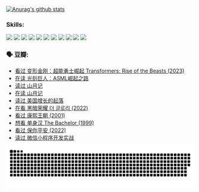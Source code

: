 
[![Anurag's github stats](https://github-readme-stats.vercel.app/api?username=w940853815)](https://github.com/anuraghazra/github-readme-stats)

### Skills:

<code><img height="32" src="https://cdn.jsdelivr.net/npm/simple-icons@v5/icons/python.svg"></code>
<code><img height="32" src="https://cdn.jsdelivr.net/npm/simple-icons@v5/icons/javascript.svg"></code>
<code><img height="32" src="https://cdn.jsdelivr.net/npm/simple-icons@v5/icons/django.svg"></code>
<code><img height="32" src="https://cdn.jsdelivr.net/npm/simple-icons@v5/icons/flask.svg"></code>
<code><img height="32" src="https://cdn.jsdelivr.net/npm/simple-icons@v5/icons/vuetify.svg"></code>
<code><img height="32" src="https://cdn.jsdelivr.net/npm/simple-icons@v5/icons/git.svg"></code>
<code><img height="32" src="https://cdn.jsdelivr.net/npm/simple-icons@v5/icons/docker.svg"></code>
<code><img height="32" src="https://cdn.jsdelivr.net/npm/simple-icons@v5/icons/postgresql.svg"></code>
<code><img height="32" src="https://cdn.jsdelivr.net/npm/simple-icons@v5/icons/elasticsearch.svg"></code>
<code><img height="32" src="https://cdn.jsdelivr.net/npm/simple-icons@v5/icons/macos.svg"></code>
<code><img height="32" src="https://cdn.jsdelivr.net/npm/simple-icons@v5/icons/linux.svg"></code>

### 🗣 豆瓣:

<!-- DOUBAN-ACTIVITIES:START -->
- [看过 变形金刚：超能勇士崛起 Transformers: Rise of the Beasts‎ (2023)](https://www.douban.com/people/136069238/status/4267685771/?_i=86532747)
- [在读 光刻巨人：ASML崛起之路](https://www.douban.com/people/136069238/status/4266569048/?_i=86532747)
- [读过 山月记](https://www.douban.com/people/136069238/status/4266567455/?_i=86532747)
- [在读 山月记](https://www.douban.com/people/136069238/status/4256796460/?_i=86532747)
- [读过 美国增长的起落](https://www.douban.com/people/136069238/status/4256795052/?_i=86532747)
- [在看 黑暗荣耀 더 글로리‎ (2022)](https://www.douban.com/people/136069238/status/4256207386/?_i=86532747)
- [看过 康熙王朝‎ (2001)](https://www.douban.com/people/136069238/status/4254396418/?_i=86532747)
- [想看 单身汉 The Bachelor‎ (1999)](https://www.douban.com/people/136069238/status/4250318861/?_i=86532747)
- [看过 保你平安‎ (2022)](https://www.douban.com/people/136069238/status/4239139510/?_i=86532747)
- [读过 微信小程序开发实战](https://www.douban.com/people/136069238/status/4237321528/?_i=86532747)
<!-- DOUBAN-ACTIVITIES:END -->


![Snake animation](https://raw.githubusercontent.com/w940853815/w940853815/output/github-contribution-grid-snake.svg)

<!--
**w940853815/w940853815** is a ✨ _special_ ✨ repository because its `README.md` (this file) appears on your GitHub profile.

Here are some ideas to get you started:

- 🔭 I’m currently working on ...
- 🌱 I’m currently learning ...
- 👯 I’m looking to collaborate on ...
- 🤔 I’m looking for help with ...
- 💬 Ask me about ...
- 📫 How to reach me: ...
- 😄 Pronouns: ...
- ⚡ Fun fact: ...
-->

